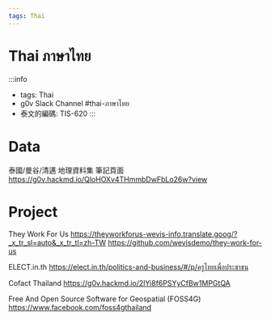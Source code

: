 ```yaml
---
tags: Thai
---
```


# Thai ภาษาไทย

:::info
- tags: Thai
- g0v Slack Channel #thai-ภาษาไทย
- 泰文的編碼: TIS-620
:::


# Data

泰國/曼谷/清邁 地理資料集 筆記頁面
https://g0v.hackmd.io/QloHOXv4THmmbDwFbLo26w?view

# Project

They Work For Us
https://theyworkforus-wevis-info.translate.goog/?_x_tr_sl=auto&_x_tr_tl=zh-TW
https://github.com/wevisdemo/they-work-for-us

ELECT.in.th 
https://elect.in.th/politics-and-business/#/p/ครูไทยเพื่อประชาชน

Cofact Thailand
https://g0v.hackmd.io/2lYi8f6PSYyCfBw1MPGtQA

Free And Open Source Software for Geospatial (FOSS4G) 
https://www.facebook.com/foss4gthailand
